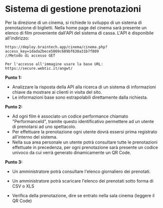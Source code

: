 # Sistema di gestione prenotazioni

Per la direzione di un cinema, si richiede lo sviluppo di un sistema di prenotazione di biglietti. Nella home page del cinema sarà presente un elenco di film proveniente dall'API del sistema di cassa.
L'API è disponibile all'indirizzo:

```
https://deploy.braintech.app/cinema/cinema.php?access_key=1dada2bece5869c689bf638a31b7f809
//Metodo di accesso GET

Per l'accesso all'immagine usare la base URL: https://secure.webtic.it/angwt/
```

**Punto 1:**

- Analizzare la risposta della API alla ricerca di un sistema di informazioni chiave da mostrare ai clienti in visita del sito.
- Le informazioni base sono estrapolabili direttamente dalla richiesta.

**Punto 2:**

- Ad ogni film è associato un codice  performance chiamato "PerformanceId", tramite questo identificativo permettere ad un utente di prenotarsi ad uno spettacolo.
- Per effettuare la prenotazione ogni utente dovrà essersi prima registrato all'interno del sistema.
- Nella sua area personale un utente potrà consultare tutte le prenotazioni effettuate in precedenza, per ogni prenotazione sarà presente un codice univoco da cui verrà generato dinamicamente un QR Code.

**Punto 3:**

- Un amministratore potrà consultare l'elenco giornaliero dei prenotati.
- Un amministratore potrà scaricare l'elenco dei prenotati sotto forma di CSV o XLS

- Verifica della prenotazione, dire se entrato nella sala cinema (leggere il QR Code)